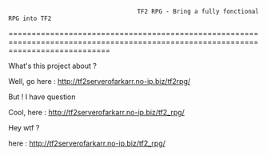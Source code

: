                                         TF2 RPG - Bring a fully fonctional RPG into TF2
==================================================================================================================================

What's this project about ?

Well, go here : http://tf2serverofarkarr.no-ip.biz/tf2rpg/

But ! I have question

Cool, here : http://tf2serverofarkarr.no-ip.biz/tf2_rpg/

Hey wtf ?

here : http://tf2serverofarkarr.no-ip.biz/tf2_rpg/
